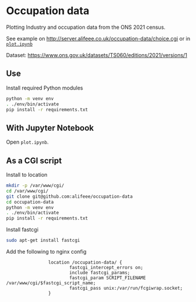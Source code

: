# Occupation data

Plotting Industry and occupation data from the ONS 2021 census.

See example on <http://server.alifeee.co.uk/occupation-data/choice.cgi> or in [`plot.ipynb`](./plot.ipynb)

Dataset: <https://www.ons.gov.uk/datasets/TS060/editions/2021/versions/1>

## Use

Install required Python modules

```bash
python -m venv env
. ./env/bin/activate
pip install -r requirements.txt
```

## With Jupyter Notebook

Open `plot.ipynb`.

## As a CGI script

Install to location

```bash
mkdir -p /var/www/cgi/
cd /var/www/cgi/
git clone git@github.com:alifeee/occupation-data
cd occupation-data
python -m venv env
. ./env/bin/activate
pip install -r requirements.txt
```

Install fastcgi

```bash
sudo apt-get install fastcgi
```

Add the following to nginx config

```nginx
                location /occupation-data/ {
                        fastcgi_intercept_errors on;
                        include fastcgi_params;
                        fastcgi_param SCRIPT_FILENAME /var/www/cgi/$fastcgi_script_name;
                        fastcgi_pass unix:/var/run/fcgiwrap.socket;
                }
```
